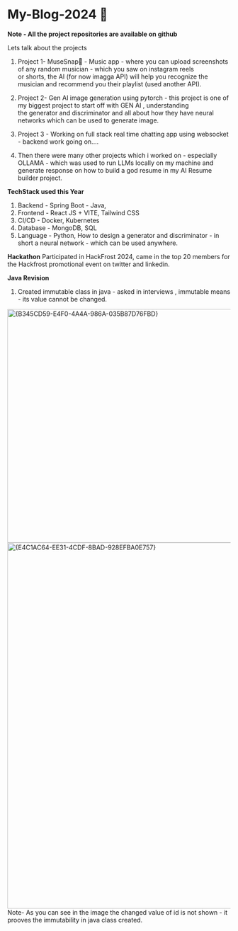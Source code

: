 # My-Blog-2024 🚀
**Note - All the project repositories are available on github**

Lets talk about the projects <br>
1. Project 1- MuseSnap🎼 - Music app - where you can upload screenshots of any random musician - which you saw on instagram reels<br> or shorts,
   the AI (for now imagga API) will help you recognize the musician and recommend you their playlist (used another API).
2. Project 2- Gen AI image generation using pytorch - this project is one of my biggest project to start off with GEN AI , understanding<br>
   the generator and discriminator and all about how they have neural networks which can be used to generate image.
3. Project 3 - Working on full stack real time chatting app using websocket - backend work going on....

4. Then there were many other projects which i worked on - especially OLLAMA - which was used to run LLMs locally on my machine and <br>
   generate response on how to build a god resume in my AI Resume builder project.


**TechStack used this Year** 
1. Backend - Spring Boot - Java,
2. Frontend - React JS + VITE, Tailwind CSS
3. CI/CD - Docker, Kubernetes
4. Database - MongoDB, SQL
5. Language - Python, How to design a generator and discriminator - in short a neural network - which can be used anywhere.

**Hackathon**
Participated in HackFrost 2024, came in the top 20 members for the Hackfrost promotional event on twitter and linkedin.


**Java Revision**
1. Created immutable class in java - asked in interviews , immutable means - its value cannot be changed.
<img width="528" alt="{B345CD59-E4F0-4A4A-986A-035B87D76FBD}" src="https://github.com/user-attachments/assets/8b32f8ea-e12b-49dd-a706-01df577b4e85" />
<img width="827" alt="{E4C1AC64-EE31-4CDF-8BAD-928EFBA0E757}" src="https://github.com/user-attachments/assets/28280def-d2d3-40db-9bcb-6b7ad70b4ef6" />
Note- As you can see in the image the changed value of id is not shown - it prooves the immutability in java class created.


